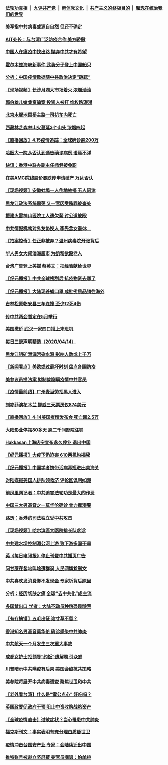 

####  [法轮功真相](../../../../basic/blob/master/README.md?t=04152330) &nbsp;|&nbsp; [九评共产党](../../../../9ping.md/blob/master/README.md?t=04152330) &nbsp;|&nbsp; [解体党文化](../../../../jtdwh.md/blob/master/README.md?t=04152330)  &nbsp;|&nbsp; [共产主义的终极目的](../../../../gczydzjmd.md/blob/master/README.md?t=04152330) &nbsp;|&nbsp; [魔鬼在统治我们的世界](../../../../mgztzwmdsj.md/blob/master/README.md?t=04152330) 

#### [美军指中共病毒或源自自然 但还不确定](../pages/nsc413/n12033338.md?t=04152330) 

#### [AIT处长：与台湾广泛防疫合作 美方骄傲](../pages/nsc413/n12033080.md?t=04152330) 

#### [中国人在瘟疫中找出路 抛弃中共才有希望](../pages/nsc413/n12027573.md?t=04152330) 


#### [霍尔木兹海峡新事件 武装分子登上中国船只](../pages/nsc413/n12033023.md?t=04152330) 

#### [分析：中国疫情数据随中共政治决定“跳跃”](../pages/nsc413/n12031666.md?t=04152330) 

#### [【现场视频】长沙月湖大市场着火 浓烟滚滚](../pages/nsc413/n12032807.md?t=04152330) 

#### [郭伯雄儿媳集资骗案 投资人被打 维权路漫漫](../pages/nsc413/n12033099.md?t=04152330) 

#### [北京木樨地园桥主路一司机车内死亡](../pages/nsc413/n12032883.md?t=04152330) 

#### [西藏林芝森林山火蔓延3个山头 浓烟四起](../pages/nsc413/n12032643.md?t=04152330) 

#### [【直播回放】4.15疫情追踪：全球确诊逾200万](../pages/nsc413/n12032899.md?t=04152330) 

#### [哈医大一院从否认到通告确诊病例 语焉不详](../pages/nsc413/n12032575.md?t=04152330) 

#### [快讯：香港中联办副主任杨健被免职](../pages/nsc413/n12032559.md?t=04152330) 

#### [在美AMC院线股价暴跌传申请破产 万达否认](../pages/nsc413/n12032291.md?t=04152330) 

#### [【现场视频】安徽蚌埠一人倒地抽搐 无人问津](../pages/nsc413/n12031728.md?t=04152330) 

#### [黑龙江政法系统震荡 又一官因受贿罪被查处](../pages/nsc413/n12032103.md?t=04152330) 

#### [援建火雷神山医院工人遭欠薪 讨公道被殴](../pages/nsc413/n12032202.md?t=04152330) 

#### [中共情报机构对外友协换人 李先念女退休　](../pages/nsc413/n12031994.md?t=04152330) 

#### [【拍案惊奇】任正非被弃？温州病毒院开张背后](../pages/nsc413/n12031404.md?t=04152330) 

#### [华人男女大闹澳洲超市 为奶粉欲殴老人](../pages/nsc413/n12031706.md?t=04152330) 

#### [台湾广告登上美媒 蔡英文：把经验献给世界](../pages/nsc413/n12031597.md?t=04152330) 

#### [【纪元播报】中共全球搜刮后 抗疫物资去哪了](../pages/nsc413/n12030976.md?t=04152330) 

#### [【纪元播报】大陆现苍蝇口罩 成批劣质品销往海外](../pages/nsc413/n12031143.md?t=04152330) 

#### [吉林松原乾安县三车连撞 至少12死4伤](../pages/nsc413/n12031675.md?t=04152330) 

#### [传中共两会暂定在5月举行](../pages/nsc413/n12031676.md?t=04152330) 

#### [美国撤侨 武汉一家四口搭上末班机 ](../pages/nsc413/n12031340.md?t=04152330) 

#### [每日三退声明精选（2020/04/14）](../pages/nsc413/n12031590.md?t=04152330) 

#### [黑龙江钼矿泄漏污染水源 影响人数或上千万](../pages/nsc413/n12031075.md?t=04152330) 

#### [【新闻看点】美欧或过最坏时刻 盘点各国防疫](../pages/nsc413/n12030818.md?t=04152330) 

#### [美参议员提法案 拟制裁隐瞒疫情中共官员](../pages/nsc413/n12031224.md?t=04152330) 

#### [【疫情最前线】广州麦当劳拒黑人进入](../pages/nsc413/n12030923.md?t=04152330) 

#### [刘亦菲演花木兰 挪威三天票房仅874美元](../pages/nsc413/n12031185.md?t=04152330) 

#### [【直播回放】4·14美国疫情发布会 死亡超2.5万](../pages/nsc413/n12030981.md?t=04152330) 

#### [大陆影业停摆80多天 逾二千间影院注销](../pages/nsc413/n12030796.md?t=04152330) 

#### [Hakkasan上海店突宣布永久停业 退出中国](../pages/nsc413/n12030965.md?t=04152330) 

#### [【纪元播报】大疫下仍迫害 610两机构揭秘](../pages/nsc413/n12030937.md?t=04152330) 

#### [【纪元播报】中国学者携带活病毒瓶进出美海关](../pages/nsc413/n12030977.md?t=04152330) 

#### [对陆媒报美国人排队领救济 评论区讽刺如潮](../pages/nsc413/n12030948.md?t=04152330) 

#### [前凤凰网记者：中共迫害法轮功是最大的作恶](../pages/nsc413/n12030729.md?t=04152330) 

#### [中国三大男高音之一莫华伦确诊 曾力撑港警](../pages/nsc413/n12031091.md?t=04152330) 

#### [路透：香港的司法独立受中共攻击](../pages/nsc413/n12030989.md?t=04152330) 

#### [【现场视频】哈尔滨医大医院排长队求诊](../pages/nsc413/n12030938.md?t=04152330) 

#### [中共建水坝控制湄公河上游 致下游多国干旱](../pages/nsc413/n12030720.md?t=04152330) 

#### [英《每日电讯报》停止刊登中共插页广告](../pages/nsc413/n12030864.md?t=04152330) 

#### [问甘蔗在各地叫啥遭群讽 人民网尴尬删文](../pages/nsc413/n12030854.md?t=04152330) 

#### [中共喜欢发消费券不发现金 专家析背后原因](../pages/nsc413/n12030803.md?t=04152330) 

#### [分析：经历切肤之痛 全球“去中共化”成主流](../pages/nsc413/n12030629.md?t=04152330) 

#### [多国禁出口 学者：大陆不动员种粮恐现粮荒](../pages/nsc413/n12030623.md?t=04152330) 

#### [【有冇搞错】五毛出征 谁寸草不留？](../pages/nsc413/n12030774.md?t=04152330) 

#### [香港知名男高音莫华伦 确诊感染中共肺炎](../pages/nsc413/n12030641.md?t=04152330) 

#### [中共航天一个月发生三次重大事故](../pages/nsc413/n12030549.md?t=04152330) 

#### [成都女护士拒领导“约饭”遭解聘 引众怒](../pages/nsc413/n12030779.md?t=04152330) 

#### [川普暗示中共瞒疫有后果 美国会酿抗共策略](../pages/nsc413/n12029990.md?t=04152330) 

#### [美参院将展开中共病毒调查 聚焦世卫和中共](../pages/nsc413/n12030184.md?t=04152330) 

#### [【老外看台湾】什么是“雷公点心” 好吃吗？](../pages/nsc413/n12030678.md?t=04152330) 

#### [英国政要促政府干预 阻止中资收购战略资产](../pages/nsc413/n12030334.md?t=04152330) 

#### [【全球疫情直击】过敏症状？当心罹患中共肺炎](../pages/nsc413/n12030633.md?t=04152330) 

#### [福克斯刊文：事实表明有充分理由质疑世卫](../pages/nsc413/n12030392.md?t=04152330) 

#### [疫情冲击台国安产业 专家：会陆续迁出中国](../pages/nsc413/n12030355.md?t=04152330) 

#### [推特账号被赵立坚屏蔽 美官员嘲讽：怕单挑](../pages/nsc413/n12030552.md?t=04152330) 

